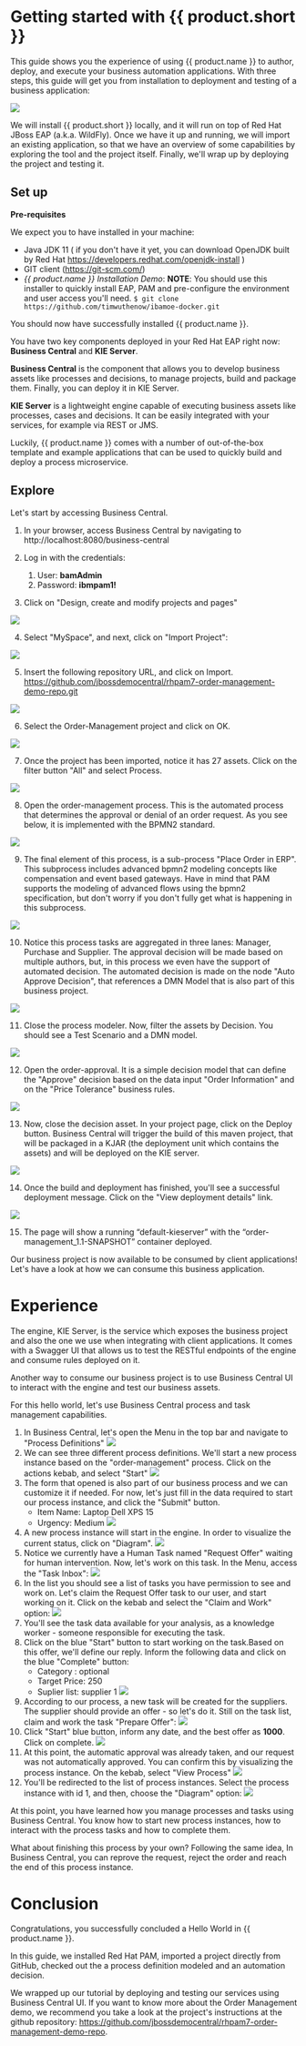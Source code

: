 # Getting started with {{ product.short }}

This guide shows you the experience of using {{ product.name }} to author, deploy, and execute your business automation applications. With three steps, this guide will get you from installation to deployment and testing of a business application:

![](../../images/business_automation/order_management/01_try/3-steps.png)

We will install {{ product.short }} locally, and it will run on top of Red Hat JBoss EAP (a.k.a. WildFly). Once we have it up and running, we will import an existing application, so that we have an overview of some capabilities by exploring the tool and the project itself. Finally, we'll wrap up by deploying the project and testing it. 

## Set up 

**Pre-requisites**

We expect you to have installed in your machine:	

* Java JDK 11 ( if you don't have it yet, you can download OpenJDK built by Red Hat https://developers.redhat.com/openjdk-install )
* GIT client (https://git-scm.com/) 
* *{{ product.name }} Installation Demo*:
  **NOTE**: You should use this installer to quickly install EAP, PAM and pre-configure the environment and user access you'll need.
  `$ git clone https://github.com/timwuthenow/ibamoe-docker.git`

You should now have successfully installed {{ product.name }}.

You have two key components deployed in your Red Hat EAP right now: **Business Central** and **KIE Server**. 

**Business Central** is the component that allows you to develop business assets like processes and decisions, to manage projects, build and package them. Finally, you can deploy it in KIE Server. 

**KIE Server** is a lightweight engine capable of executing business assets like processes, cases and decisions. It can be easily integrated with your services, for example via REST or JMS.

Luckily, {{ product.name }} comes with a number of out-of-the-box template and example applications that can be used to quickly build and deploy a process microservice.

## Explore

Let's start by accessing Business Central.

1. In your browser, access Business Central by navigating to http://localhost:8080/business-central 
2. Log in with the credentials:
   1. User: **bamAdmin**
   2. Password: **ibmpam1!**

3. Click on "Design, create and modify projects and pages" 

![](../../images/business_automation/order_management/01_try/pam-hw-1.png)

4. Select "MySpace", and next, click on "Import Project": 

![](../../images/business_automation/order_management/01_try/pam-hw-2.png)

5. Insert the following repository URL, and click on Import.
https://github.com/jbossdemocentral/rhpam7-order-management-demo-repo.git

![](../../images/business_automation/order_management/01_try/pam-hw-3.png)

6. Select the Order-Management project and click on OK.

![](../../images/business_automation/order_management/01_try/pam-hw-4.png)

7. Once the project has been imported, notice it has 27 assets. Click on the filter button "All" and select Process.

![](../../images/business_automation/order_management/01_try/pam-hw-5.png)

8. Open the order-management process. This is the automated process that determines the approval or denial of an order request. As you see below, it is implemented with the BPMN2 standard. 

![](../../images/business_automation/order_management/01_try/pam-hw-6.png)

9. The final element of this process, is a sub-process "Place Order in ERP". This subprocess includes advanced bpmn2 modeling concepts like compensation and event based gateways. Have in mind that PAM supports the modeling of advanced flows using the bpmn2 specification, but don't worry if you don't fully get what is happening in this subprocess.

![](../../images/business_automation/order_management/01_try/pam-hw-7.png)

10. Notice this process tasks are aggregated in three lanes: Manager, Purchase and Supplier. The approval decision will be made based on multiple authors, but, in this process we even have the support of automated decision. The automated decision is made on the node "Auto Approve Decision", that references a DMN Model that is also part of this business project.

![](../../images/business_automation/order_management/01_try/pam-hw-8.png)

11. Close the process modeler. Now, filter the assets by Decision. You should see a Test Scenario and a DMN model. 

![](../../images/business_automation/order_management/01_try/pam-hw-9.png)

12. Open the order-approval. It is a simple decision model that can define the "Approve" decision based on the data input "Order Information" and on the "Price Tolerance" business rules. 

![](../../images/business_automation/order_management/01_try/pam-hw-10.png)

13. Now, close the decision asset. In your project page, click on the Deploy button. Business Central will trigger the build of this maven project, that will be packaged in a KJAR (the deployment unit which contains the assets) and will be deployed on the KIE server.

![](../../images/business_automation/order_management/01_try/pam-hw-11.png)

14. Once the build and deployment has finished, you'll see a successful deployment message. Click on the "View deployment details" link.

![](../../images/business_automation/order_management/01_try/pam-hw-12.png)

15. The page will show a running “default-kieserver” with the “order-management_1.1-SNAPSHOT” container deployed. 

Our business project is now available to be consumed by client applications! Let's have a look at how we can consume this business application.

# Experience

The engine, KIE Server, is the service which exposes the business project and also the one we use when integrating with client applications. It comes with a Swagger UI that allows us to test the RESTful endpoints of the engine and consume rules deployed on it. 

Another way to consume our business project is to use Business Central UI to interact with the engine and test our business assets. 

For this hello world, let's use Business Central process and task management capabilities.

1. In Business Central, let's open the Menu in the top bar and navigate to "Process Definitions"
    ![](../../images/business_automation/order_management/01_try/pam-hw-13.png)
2. We can see three different process definitions. We'll start a new process instance based on the "order-management" process. Click on the actions kebab, and select "Start"
    ![](../../images/business_automation/order_management/01_try/pam-hw-14.png)
3. The form that opened is also part of our business process and we can customize it if needed. For now, let's just fill in the data required to start our process instance, and click the "Submit" button.
   * Item Name: Laptop Dell XPS 15
   * Urgency: Medium
    ![](../../images/business_automation/order_management/01_try/pam-hw-15.png)
4. A new process instance will start in the engine. In order to visualize the current status, click on "Diagram". 
    ![](../../images/business_automation/order_management/01_try/pam-hw-16.png)
5. Notice we currently have a Human Task named "Request Offer" waiting for human intervention. Now, let's work on this task. In the Menu, access the "Task Inbox": 
    ![](../../images/business_automation/order_management/01_try/pam-hw-17.png)
6. In the list you should see a list of tasks you have permission to see and work on. Let's claim the Request Offer task to our user, and start working on it. Click on the kebab and select the "Claim and Work" option: 
    ![](../../images/business_automation/order_management/01_try/pam-hw-18.png)
7. You'll see the task data available for your analysis, as a knowledge worker - someone responsible for executing the task. 
8. Click on the blue "Start" button to start working on the task.Based on this offer, we'll define our reply. Inform the following data and click on the blue "Complete" button:
   * Category : optional
   * Target Price: 250
   * Suplier list: supplier 1 
    ![](../../images/business_automation/order_management/01_try/pam-hw-19.png)
9. According to our process, a new task will be created for the suppliers. The supplier should provide an offer - so let's do it. Still on the task list, claim and work the task "Prepare Offer": 
    ![](../../images/business_automation/order_management/01_try/pam-hw-20.png)
10. Click "Start" blue button, inform any date, and the best offer as **1000**. Click on complete. 
    ![](../../images/business_automation/order_management/01_try/pam-hw-21.png)
11. At this point, the automatic approval was already taken, and our request was not automatically approved. You can confirm this by visualizing the process instance. On the kebab, select "View Process"
    ![](../../images/business_automation/order_management/01_try/pam-hw-22.png)
12. You'll be redirected to the list of process instances. Select the process instance with id 1, and then, choose the "Diagram" option:
    ![](../../images/business_automation/order_management/01_try/pam-hw-23.png)

At this point, you have learned how you manage processes and tasks using Business Central. You know how to start new process instances, how to interact with the process tasks and how to complete them. 

What about finishing this process by your own? Following the same idea, In Business Central, you can reprove the request, reject the order and reach the end of this process instance.

# Conclusion

Congratulations, you successfully concluded a Hello World in {{ product.name }}. 

In this guide, we installed Red Hat PAM, imported a project directly from GitHub, checked out the a process definition modeled and an automation decision. 

We wrapped up our tutorial by deploying and testing our services using Business Central UI. If you want to know more about the Order Management demo, we recommend you take a look at the project's instructions at the github repository: https://github.com/jbossdemocentral/rhpam7-order-management-demo-repo. 

